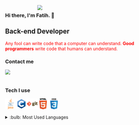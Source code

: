 <img src="https://media.giphy.com/media/3oKIPnAiaMCws8nOsE/giphy.gif" align="right" width="400" heigjt="250">

### Hi there, I'm Fatih. 👋

## Back-end Developer

<font color="red">Any fool can write code that a computer can understand. **Good programmers** write code that humans can understand. </font>

### Contact me

[<img width="22" src="https://unpkg.com/simple-icons@v7/icons/linkedin.svg" align="left"/>
][linkedin]

<br />
<br />

### Tech I use
<img src="https://raw.githubusercontent.com/github/explore/5b3600551e122a3277c2c5368af2ad5725ffa9a1/topics/java/java.png" width="35" height="35"><img src="https://raw.githubusercontent.com/github/explore/5b3600551e122a3277c2c5368af2ad5725ffa9a1/topics/c/c.png" width="35" height="35"><img src="https://raw.githubusercontent.com/github/explore/5b3600551e122a3277c2c5368af2ad5725ffa9a1/topics/git/git.png" width="35" height="35"><img src="https://raw.githubusercontent.com/github/explore/5b3600551e122a3277c2c5368af2ad5725ffa9a1/topics/html/html.png" width="35" height="35"><img src="https://raw.githubusercontent.com/github/explore/5b3600551e122a3277c2c5368af2ad5725ffa9a1/topics/css/css.png" width="35" height="35">

<details>
<summary>:bulb: Most Used Languages</summary>
<img src="https://github-readme-stats.vercel.app/api/top-langs/?username=celikmehmetfatihh&layout=compact" >
</details>

[linkedin]: https://www.linkedin.com/in/mehmetfatihcelikk/

